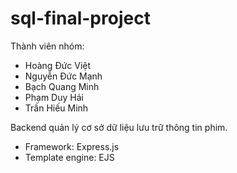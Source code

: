 # sql-final-project
Thành viên nhóm: 
- Hoàng Đức Việt
- Nguyễn Đức Mạnh
- Bạch Quang Minh
- Phạm Duy Hải
- Trần Hiếu Minh

Backend quản lý cơ sở dữ liệu lưu trữ thông tin phim.
- Framework: Express.js
- Template engine: EJS
